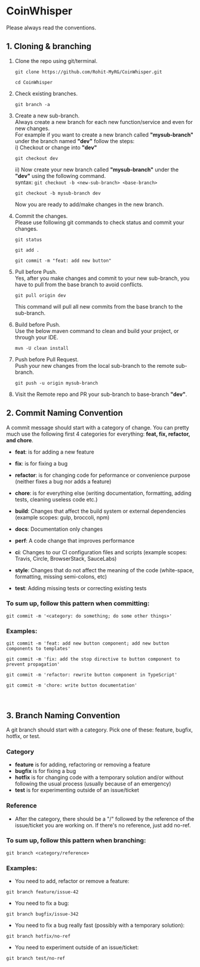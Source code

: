 # CoinWhisper

Please always read the conventions.

## 1. Cloning & branching
1) Clone the repo using git/terminal.
   ```
   git clone https://github.com/Rohit-MyRG/CoinWhisper.git
   ```
   ```
   cd CoinWhisper
   ```
2) Check existing branches.
   ```
   git branch -a
   ```

3) Create a new sub-branch.</br>
   Always create a new branch for each new function/service and even for new changes.</br>
   For example if you want to create a new branch called **"mysub-branch"** under the branch named **"dev"** follow the steps:</br>
   i) Checkout or change into **"dev"**
   ```
   git checkout dev
   ```
   ii) Now create your new branch called **"mysub-branch"** under the **"dev"** using the following command.</br>
   syntax: ```git checkout -b <new-sub-branch> <base-branch>```
   ```
   git checkout -b mysub-branch dev
   ```
   Now you are ready to add/make changes in the new branch.

4) Commit the changes.</br>
    Please use following git commands to check status and commit your changes.
    ```
    git status
    ```
    ```
    git add .
    ```
    ```
    git commit -m "feat: add new button"
    ```

5) Pull before Push.</br>
   Yes, after you make changes and commit to your new sub-branch, you have to pull from the base branch to avoid conflicts.
   ```
   git pull origin dev
   ```
   This command will pull all new commits from the base branch to the sub-branch.

6) Build before Push.</br>
   Use the below maven command to clean and build your project, or through your IDE.
   ```
   mvn -U clean install
   ```
   
7) Push before Pull Request.</br>
   Push your new changes from the local sub-branch to the remote sub-branch.
   ```
   git push -u origin mysub-branch
   ```

8) Visit the Remote repo and PR your sub-branch to base-branch **"dev"**.
   


## 2. Commit Naming Convention
A commit message should start with a category of change. You can pretty much use the following first 4 categories for everything: **feat, fix, refactor, and chore**.

* **feat**: is for adding a new feature </br>
* **fix**: is for fixing a bug </br>
* **refactor**: is for changing code for peformance or convenience purpose (neither fixes a bug nor adds a feature) </br>
* **chore**: is for everything else (writing documentation, formatting, adding tests, cleaning useless code etc.) </br>

* **build**: Changes that affect the build system or external dependencies (example scopes: gulp, broccoli, npm) </br>
* **docs**: Documentation only changes </br>
* **perf**: A code change that improves performance </br>
* **ci**: Changes to our CI configuration files and scripts (example scopes: Travis, Circle, BrowserStack, SauceLabs) </br>
* **style**: Changes that do not affect the meaning of the code (white-space, formatting, missing semi-colons, etc) </br>
* **test**: Adding missing tests or correcting existing tests </br>

### To sum up, follow this pattern when committing:
```
git commit -m '<category: do something; do some other things>'
```

### Examples:
```
git commit -m 'feat: add new button component; add new button components to templates'

git commit -m 'fix: add the stop directive to button component to prevent propagation'

git commit -m 'refactor: rewrite button component in TypeScript'

git commit -m 'chore: write button documentation'
```

</br>

## 3. Branch Naming Convention
A git branch should start with a category. Pick one of these: feature, bugfix, hotfix, or test.
### Category
* **feature** is for adding, refactoring or removing a feature
* **bugfix** is for fixing a bug
* **hotfix** is for changing code with a temporary solution and/or without following the usual process (usually because of an emergency)
* **test** is for experimenting outside of an issue/ticket

### Reference
* After the category, there should be a "/" followed by the reference of the issue/ticket you are working on. If there's no reference, just add no-ref.

### To sum up, follow this pattern when branching:
```
git branch <category/reference>
```
### Examples:

* You need to add, refactor or remove a feature: 
``` 
git branch feature/issue-42 
```
* You need to fix a bug: 
```
git branch bugfix/issue-342
```
* You need to fix a bug really fast (possibly with a temporary solution): 
```
git branch hotfix/no-ref
```
* You need to experiment outside of an issue/ticket: 
``` 
git branch test/no-ref
```




